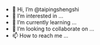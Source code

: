 - 👋 Hi, I’m @taipingshengshi
- 👀 I’m interested in ...
- 🌱 I’m currently learning ...
- 💞️ I’m looking to collaborate on ...
- 📫 How to reach me ...

<!---
taipingshengshi/taipingshengshi is a ✨ special ✨ repository because its `README.md` (this file) appears on your GitHub profile.
You can click the Preview link to take a look at your changes.
--->
